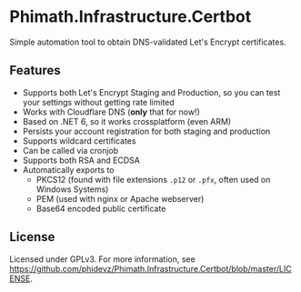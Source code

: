# Phimath.Infrastructure.Certbot
Simple automation tool to obtain DNS-validated Let's Encrypt certificates.

## Features
- Supports both Let's Encrypt Staging and Production, so you can test your settings without getting rate limited
- Works with Cloudflare DNS (**only** that for now!)
- Based on .NET 6, so it works crossplatform (even ARM)
- Persists your account registration for both staging and production
- Supports wildcard certificates
- Can be called via cronjob
- Supports both RSA and ECDSA
- Automatically exports to
  + PKCS12 (found with file extensions `.p12` or `.pfx`, often used on Windows Systems)
  + PEM (used with nginx or Apache webserver)
  + Base64 encoded public certificate

## License
Licensed under GPLv3. For more information, see https://github.com/phidevz/Phimath.Infrastructure.Certbot/blob/master/LICENSE.
